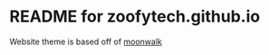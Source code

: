 # README for zoofytech.github.io
Website theme is based off of [moonwalk](https://github.com/abhinavs/moonwalk)